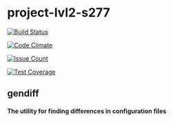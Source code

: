 # project-lvl2-s277

[![Build Status](https://travis-ci.org/evdrug/project-lvl2-s277.svg?branch=master)](https://travis-ci.org/evdrug/project-lvl2-s277)

[![Code Climate](https://codeclimate.com/github/evdrug/project-lvl2-s277/badges/gpa.svg)](https://codeclimate.com/github/evdrug/project-lvl2-s277)

[![Issue Count](https://codeclimate.com/github/evdrug/project-lvl2-s277/badges/issue_count.svg)](https://codeclimate.com/github/evdrug/project-lvl2-s277)

[![Test Coverage](https://codeclimate.com/github/evdrug/project-lvl2-s277/badges/coverage.svg)](https://codeclimate.com/github/evdrug/project-lvl2-s277/coverage)

## gendiff ##

#### The utility for finding differences in configuration files ####